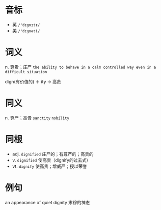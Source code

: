 # 音标

- 英 `/'dɪgnɪtɪ/`
- 美 `/'dɪɡnəti/`

# 词义

n. 尊贵；庄严
`the ability to behave in a calm controlled way even in a difficult situation`



dign(有价值的) ＋ ity → 高贵

# 同义

n. 尊严；高贵
`sanctity` `nobility`

# 同根

- adj. `dignified` 庄严的；有尊严的；高贵的
- v. `dignified` 使高贵（dignify的过去式）
- vt. `dignify` 使高贵；增威严；授以荣誉

# 例句

an appearance of quiet dignity
肃穆的神态


